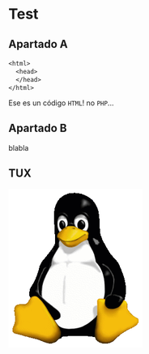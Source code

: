 # Test

## Apartado A

    <html>
      <head>
      </head>
    </html>

Ese es un código ``HTML``! no ``PHP``...

## Apartado B

blabla

## TUX

!["Imagen del pingüino de Ubuntu"](/Tux.png)
